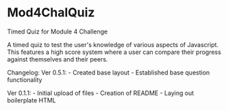 # Mod4ChalQuiz

Timed Quiz for Module 4 Challenge

A timed quiz to test the user's knowledge of various aspects of Javascript. This features a high score system where a user can compare their progress against themselves and their peers.

Changelog:
Ver 0.5.1: - Created base layout - Established base question functionality

Ver 0.1.1: - Initial upload of files - Creation of README - Laying out boilerplate HTML
